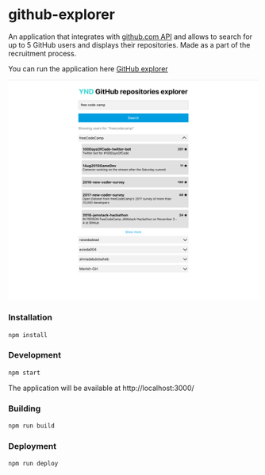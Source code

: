 # github-explorer

An application that integrates with [github.com API](https://docs.github.com/en/free-pro-team@latest/rest) and allows to search for up to 5 GitHub users and displays their repositories.
Made as a part of the recruitment process.

You can run the application here [GitHub explorer](https://polishcodegirl.github.io/github-explorer/)

![PolishCodeGirl GitHub Explorer](./assets/github-explorer.png "PolishCodeGirl GitHub Explorer")

### Installation
```bash
npm install
```

### Development
```bash
npm start
```

The application will be available at http://localhost:3000/

### Building
```bash
npm run build
```

### Deployment
```bash
npm run deploy
```